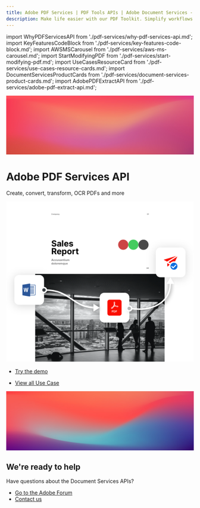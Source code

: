 ```yaml
---
title: Adobe PDF Services | PDF Tools APIs | Adobe Document Services - Adobe Developers
description: Make life easier with our PDF Toolkit. Simplify workflows and improve UX. Our PDF Services API helps you create, convert, OCR PDFs and more. Learn more today.
---
```


import WhyPDFServicesAPI from './pdf-services/why-pdf-services-api.md';
import KeyFeaturesCodeBlock from './pdf-services/key-features-code-block.md';
import AWSMSCarousel from './pdf-services/aws-ms-carousel.md';
import StartModifyingPDF from './pdf-services/start-modifying-pdf.md';
import UseCasesResourceCard from './pdf-services/use-cases-resource-cards.md';
import DocumentServicesProductCards from './pdf-services/document-services-product-cards.md';
import AdobePDFExtractAPI from './pdf-services/adobe-pdf-extract-api.md';

<Hero slots="image, heading, text, assets, buttons" customLayout variant="fullwidth" background="rgb(250, 105, 85)" className="homeHeroAssetImg"/>

![Hero](images/bg-hero-doc-gen.jpeg)

# Adobe PDF Services API

Create, convert, transform, OCR PDFs and more

![Adobe PDF Services API](images/home-carousel-three.png)

- [Try the demo](/src/pages/pdf-services.md)



<!-- Why PDF Services API -->
<WrapperComponent slots="content" repeat="1" theme="lightest" className="why-pdf-services"/>

<WhyPDFServicesAPI />



<!-- Carousel Block -->
<WrapperComponent slots="content" repeat="1" theme="dark"/>

<AWSMSCarousel />



<!-- Key Features Code Block -->

<KeyFeaturesCodeBlock />



<!--Adobe PDF Extract API -->

<WrapperComponent slots="content" repeat="1" theme="lightest"/>

<AdobePDFExtractAPI />



<!--Stepper Block -->

<WrapperComponent slots="content" repeat="1" theme="light"/>

<StartModifyingPDF />




<!--Resource Card Block -->

<WrapperComponent slots="content" repeat="1" theme="lightest"/>

<UseCasesResourceCard />




<TextBlock slots="buttons" isCentered theme="lightest"  className='blade-bottom-content'/>

- [View all Use Case](/src/pages/use-cases)




<WrapperComponent slots="content" repeat="1" theme="light"/>

<DocumentServicesProductCards />




<SummaryBlock slots="image, heading, text, buttons" theme="lightest" background="white" />

![We're ready](images/bg-hero.jpeg)

## We're ready to help

Have questions about the Document Services APIs?

- [Go to the Adobe Forum](/src/pages/gettingstarted.md)
- [Contact us](./contact-us.md)